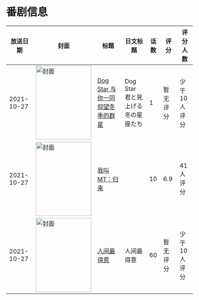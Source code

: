 # 番剧信息

|放送日期|封面|标题|日文标题|话数|评分|评分人数|
|---|---|---|---|---|---|---|
|2021-10-27|<img src="https://lain.bgm.tv/pic/cover/c/41/87/349049_Ow5Oy.jpg" alt="封面" style="width:150px;height:200px;object-fit:cover;">|[Dog Star 与你一同仰望冬季的群星](https://bangumi.tv/subject/349049)|Dog Star 君と見上げる冬の星座たち|1|暂无评分|少于10人评分|
|2021-10-27|<img src="https://lain.bgm.tv/pic/cover/c/45/d1/354614_nZeXy.jpg" alt="封面" style="width:150px;height:200px;object-fit:cover;">|[我叫MT：归来](https://bangumi.tv/subject/354614)||10|6.9|41人评分|
|2021-10-27|<img src="https://lain.bgm.tv/pic/cover/c/30/cb/345833_Z0K8J.jpg" alt="封面" style="width:150px;height:200px;object-fit:cover;">|[人间最得意](https://bangumi.tv/subject/345833)|人间最得意|60|暂无评分|少于10人评分|
